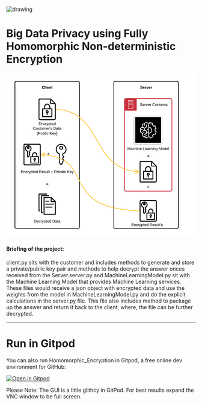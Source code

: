 <img src="https://media0.giphy.com/media/VGiAk8CLVqlFF4N2Mi/giphy.gif" alt="drawing" width="50"/></img>

# Big Data Privacy using Fully Homomorphic Non-deterministic Encryption

![](https://github.com/Mayur-Debu/Homomorphic_Encryption/blob/main/System%20Architecture.png "System Architecture of the Homomorphic Encryption")


#### Briefing of the project:
client.py sits with the customer and includes methods to generate and store a private/public key pair and methods to help decrypt the answer onces received from the Server.server.py and MachineLearningModel.py sit with the Machine Learning Model that provides Machine Learning services. These files would receive a json object with encrypted data and use the weights from the model in MachineLearningModel.py and do the explicit calculations in the server.py file. This file also includes method to package up the answer and return it back to the client; where, the file can be further decrypted.

*****
# Run in Gitpod

You can also run Homomorphic_Encryption in Gitpod, a free online dev environment for GitHub:

[![Open in Gitpod](https://gitpod.io/button/open-in-gitpod.svg)](https://c1c6a70b-c7b1-407a-a3f7-70551e66342a.ws-us02.gitpod.io/#/workspace/Homomorphic_Encryption)

Please Note: The GUI is a little glithcy in GitPod. For best results expand the VNC window to be full screen.
